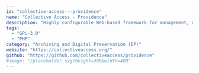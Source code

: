 ```yaml
---
id: "collective-access---providence"
name: "Collective Access - Providence"
description: "Highly configurable Web-based framework for management, description, and discovery of digital and physical collections supporting a variety of metadata standards, data types, and media formats."
tags:
  - "GPL-3.0"
  - "PHP"
category: "Archiving and Digital Preservation (DP)"
website: "https://collectiveaccess.org/"
github: "https://github.com/collectiveaccess/providence"
#image: "/placeholder.svg?height=300&width=400"
---
```


